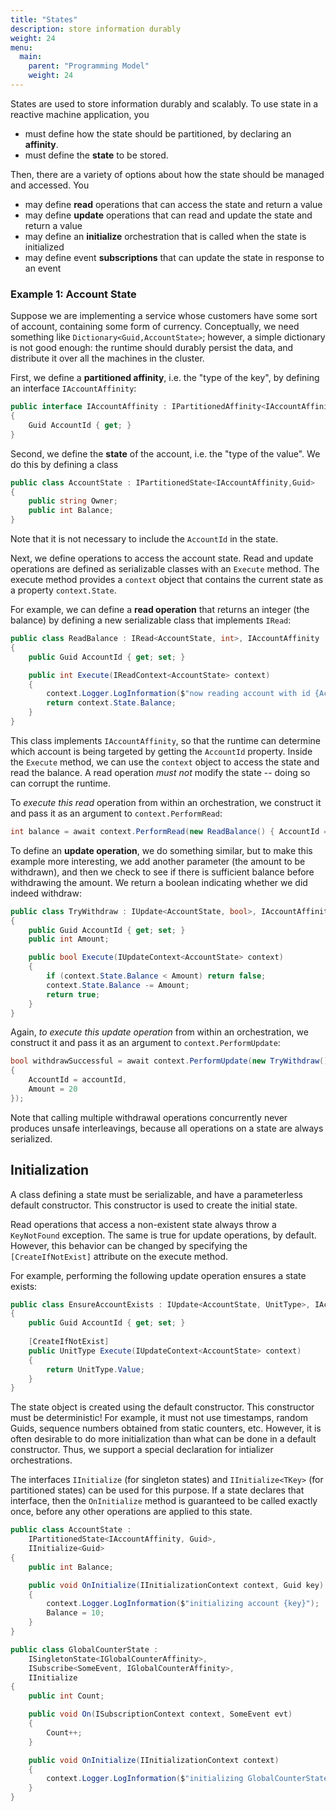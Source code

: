 ```yaml
---
title: "States"
description: store information durably
weight: 24
menu:
  main: 
    parent: "Programming Model"
    weight: 24
---
```


States are used to store information durably and scalably. To use state in a reactive machine application, you

- must define how the state should be partitioned, by declaring an **affinity**.
- must define the **state** to be stored.

Then, there are a variety of options about how the state should be managed and accessed. You

- may define **read** operations that can access the state and return a value
- may define **update** operations that can read and update the state and return a value
- may define an **initialize** orchestration that is called when the state is initialized
- may define event **subscriptions** that can update the state in response to an event

### Example 1: Account State

Suppose we are implementing a service whose customers have some sort of account, containing some form of currency. Conceptually, we need something like `Dictionary<Guid,AccountState>`; however, a simple dictionary is not good enough: the runtime should durably persist the data, and distribute it over all the machines in the cluster.

First, we define a **partitioned affinity**, i.e. the "type of the key", by defining an interface `IAccountAffinity`:

```csharp
public interface IAccountAffinity : IPartitionedAffinity<IAccountAffinity,Guid>
{
    Guid AccountId { get; }
}
```

Second, we define the **state** of the account, i.e. the "type of the value". We do this by defining a class

```csharp
public class AccountState : IPartitionedState<IAccountAffinity,Guid>
{
    public string Owner;
    public int Balance;
}
```

Note that it is not necessary to include the `AccountId` in the state.

Next, we define operations to access the account state. Read and update operations are defined as serializable classes with an `Execute` method. The execute method provides a `context` object that contains the current state as a property `context.State`.

For example, we can define a **read operation** that returns an integer (the balance) by defining a new serializable class that implements `IRead`:

```csharp
public class ReadBalance : IRead<AccountState, int>, IAccountAffinity
{
    public Guid AccountId { get; set; }

    public int Execute(IReadContext<AccountState> context)
    {
        context.Logger.LogInformation($"now reading account with id {AccountId}");
        return context.State.Balance; 
    }
}
```

This class implements `IAccountAffinity`, so that the runtime can determine which account is being targeted by getting the `AccountId` property. Inside the `Execute` method, we can use the `context` object to access the state and read the balance. A read operation *must not* modify the state -- doing so can corrupt the runtime.

To *execute this read* operation from within an orchestration, we construct it and pass it as an argument to `context.PerformRead`:

```csharp
int balance = await context.PerformRead(new ReadBalance() { AccountId = accountId });
```

To define an **update operation**, we do something similar, but to make this example more interesting, we add another parameter (the amount to be withdrawn), and then we check to see if there is sufficient balance before withdrawing the amount. We return a boolean indicating whether we did indeed withdraw:

```csharp
public class TryWithdraw : IUpdate<AccountState, bool>, IAccountAffinity
{
    public Guid AccountId { get; set; }
    public int Amount;

    public bool Execute(IUpdateContext<AccountState> context)
    {
        if (context.State.Balance < Amount) return false;
        context.State.Balance -= Amount;
        return true;
    }
}
```

Again, *to execute this update operation* from within an orchestration, we construct it and pass it as an argument to `context.PerformUpdate`:

```csharp
bool withdrawSuccessful = await context.PerformUpdate(new TryWithdraw()
{
    AccountId = accountId,
    Amount = 20
});
```

Note that calling multiple withdrawal operations concurrently never produces unsafe interleavings, because all operations on a state are always serialized.

## Initialization

A class defining a state must be serializable, and have a parameterless default constructor. This constructor is used to create the initial state.

Read operations that access a non-existent state always throw a `KeyNotFound` exception. The same is true for update operations, by default. However, this behavior can be changed by specifying the `[CreateIfNotExist]` attribute on the execute method.

For example, performing the following update operation ensures a state exists:

```csharp
public class EnsureAccountExists : IUpdate<AccountState, UnitType>, IAccountAffinity
{
    public Guid AccountId { get; set; }
 
    [CreateIfNotExist]
    public UnitType Execute(IUpdateContext<AccountState> context)
    {
        return UnitType.Value;
    }
}
```

The state object is created using the default constructor. This constructor must be deterministic! For example, it must not use timestamps, random Guids, sequence numbers obtained from static counters, etc.
However, it is often desirable to do more initialization than what can be done in a default constructor. Thus, we support a special declaration for intializer orchestrations.

The interfaces `IInitialize` (for singleton states) and `IInitialize<TKey>` (for partitioned states) can be used for this purpose. If a state declares that interface, then the `OnInitialize` method is guaranteed to be called exactly once, before any other operations are applied to this state.

```csharp
public class AccountState :
    IPartitionedState<IAccountAffinity, Guid>,
    IInitialize<Guid>
{
    public int Balance;

    public void OnInitialize(IInitializationContext context, Guid key)
    {
        context.Logger.LogInformation($"initializing account {key}");
        Balance = 10;
    }
}
```

```csharp
public class GlobalCounterState :
    ISingletonState<IGlobalCounterAffinity>,
    ISubscribe<SomeEvent, IGlobalCounterAffinity>,
    IInitialize
{
    public int Count;

    public void On(ISubscriptionContext context, SomeEvent evt)
    {
        Count++;
    }

    public void OnInitialize(IInitializationContext context)
    {
        context.Logger.LogInformation($"initializing GlobalCounterState");
    }
}
```

